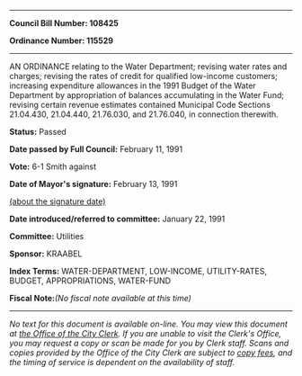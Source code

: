 

********

**Council Bill Number: 108425**
   
**Ordinance Number: 115529**
********

 AN ORDINANCE relating to the Water Department; revising water rates and charges; revising the rates of credit for qualified low-income customers; increasing expenditure allowances in the 1991 Budget of the Water Department by appropriation of balances accumulating in the Water Fund; revising certain revenue estimates contained Municipal Code Sections 21.04.430, 21.04.440, 21.76.030, and 21.76.040, in connection therewith.

**Status:** Passed
   
**Date passed by Full Council:** February 11, 1991
   
**Vote:** 6-1 Smith against
   
**Date of Mayor's signature:** February 13, 1991
   
[(about the signature date)](/~public/approvaldate.htm)
   
   
   
**Date introduced/referred to committee:** January 22, 1991
   
**Committee:** Utilities
   
**Sponsor:** KRAABEL
   
   
**Index Terms:** WATER-DEPARTMENT, LOW-INCOME, UTILITY-RATES, BUDGET, APPROPRIATIONS, WATER-FUND

**Fiscal Note:**_(No fiscal note available at this time)_
********

_No text for this document is available on-line. You may view this document at [the Office of the City Clerk](http://www.seattle.gov/leg/clerk/contactUs.htm). If you are unable to visit the Clerk's Office, you may request a copy or scan be made for you by Clerk staff. Scans and copies provided by the Office of the City Clerk are subject to [copy fees](http://clerk.seattle.gov/~public/clerkfees.htm), and the timing of service is dependent on the availability of staff._

